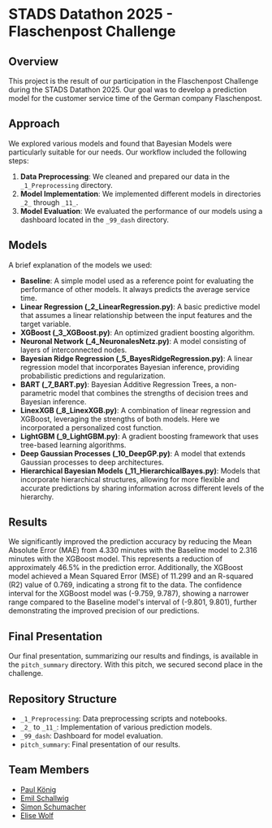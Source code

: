 # STADS Datathon 2025 - Flaschenpost Challenge

## Overview
This project is the result of our participation in the Flaschenpost Challenge during the STADS Datathon 2025. Our goal was to develop a prediction model for the customer service time of the German company Flaschenpost.

## Approach
We explored various models and found that Bayesian Models were particularly suitable for our needs. Our workflow included the following steps:

1. **Data Preprocessing**: We cleaned and prepared our data in the `_1_Preprocessing` directory.
2. **Model Implementation**: We implemented different models in directories `_2_` through `_11_`.
3. **Model Evaluation**: We evaluated the performance of our models using a dashboard located in the `_99_dash` directory.

## Models
A brief explanation of the models we used:

- **Baseline**: A simple model used as a reference point for evaluating the performance of other models. It always predicts the average service time.
- **Linear Regression (_2_LinearRegression.py)**: A basic predictive model that assumes a linear relationship between the input features and the target variable.
- **XGBoost (_3_XGBoost.py)**: An optimized gradient boosting algorithm.
- **Neuronal Network (_4_NeuronalesNetz.py)**: A model consisting of layers of interconnected nodes.
- **Bayesian Ridge Regression (_5_BayesRidgeRegression.py)**: A linear regression model that incorporates Bayesian inference, providing probabilistic predictions and regularization.
- **BART (_7_BART.py)**: Bayesian Additive Regression Trees, a non-parametric model that combines the strengths of decision trees and Bayesian inference.
- **LinexXGB (_8_LinexXGB.py)**: A combination of linear regression and XGBoost, leveraging the strengths of both models. Here we incorporated a personalized cost function.
- **LightGBM (_9_LightGBM.py)**: A gradient boosting framework that uses tree-based learning algorithms.
- **Deep Gaussian Processes (_10_DeepGP.py)**: A model that extends Gaussian processes to deep architectures.
- **Hierarchical Bayesian Models (_11_HierarchicalBayes.py)**: Models that incorporate hierarchical structures, allowing for more flexible and accurate predictions by sharing information across different levels of the hierarchy.

## Results
We significantly improved the prediction accuracy by reducing the Mean Absolute Error (MAE) from 4.330 minutes with the Baseline model to 2.316 minutes with the XGBoost model. This represents a reduction of approximately 46.5% in the prediction error. Additionally, the XGBoost model achieved a Mean Squared Error (MSE) of 11.299 and an R-squared (R2) value of 0.769, indicating a strong fit to the data. The confidence interval for the XGBoost model was (-9.759, 9.787), showing a narrower range compared to the Baseline model's interval of (-9.801, 9.801), further demonstrating the improved precision of our predictions.

## Final Presentation
Our final presentation, summarizing our results and findings, is available in the `pitch_summary` directory. With this pitch, we secured second place in the challenge.

## Repository Structure
- `_1_Preprocessing`: Data preprocessing scripts and notebooks.
- `_2_` to `_11_`: Implementation of various prediction models.
- `_99_dash`: Dashboard for model evaluation.
- `pitch_summary`: Final presentation of our results.

## Team Members
- [Paul König](https://github.com/p-koenig)
- [Emil Schallwig](https://github.com/limescha22)
- [Simon Schumacher](https://github.com/SparklingCraft)
- [Elise Wolf](https://github.com/eelisee)
